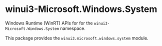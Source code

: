 <!-- warning: Please don't edit this file. It was automatically generated. -->

# winui3-Microsoft.Windows.System

Windows Runtime (WinRT) APIs for for the `winui3-Microsoft.Windows.System` namespace.

This package provides the `winui3.microsoft.windows.system` module.

